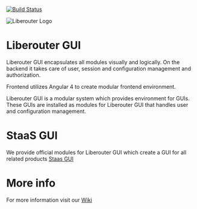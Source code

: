 [![Build Status](https://travis-ci.org/CESNET/liberouter-gui.svg?branch=master)](https://travis-ci.org/CESNET/liberouter-gui)

![Liberouter Logo](https://www.liberouter.org/wp-content/uploads/2017/12/liberouter_cesnet_zmensene2.png "Liberouter logo")

# Liberouter GUI
Liberouter GUI encapsulates all modules visually and logically. On the backend it takes care of user, session and configuration management and authorization.

Frontend utilizes Angular 4 to create modular frontend environment.

Liberouter GUI is a modular system which provides environment for GUIs. These GUIs are installed as modules for Liberouter GUI that handles user and configuration management.

# StaaS GUI

We provide official modules for Liberouter GUI which create a GUI for all related products [Staas GUI](https://github.com/CESNET/Staas-GUI)

# More info
For more information visit our [Wiki](https://github.com/CESNET/liberouter-gui/wiki)

